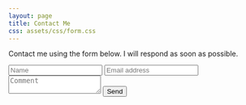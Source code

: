 ```yaml
---
layout: page
title: Contact Me
css: assets/css/form.css
---
```


Contact me using the form below. I will respond as soon as possible.

<form action="https://formsubmit.co/34dc05b945e3a757907888376b6e1e35" method="POST">
     <input type="hidden" name="_next" value="https://jbeidler.github.io/thank-you/">
     <input type="hidden" name="_subject" value="New submission!">
     <input type="text" name="name" class="feedback-input" placeholder="Name" required>
     <input type="email" name="email" class="feedback-input" placeholder="Email address" required>
     <textarea name="message" class="feedback-input" placeholder="Comment" required></textarea>
     <button type="submit">Send</button>
</form>
